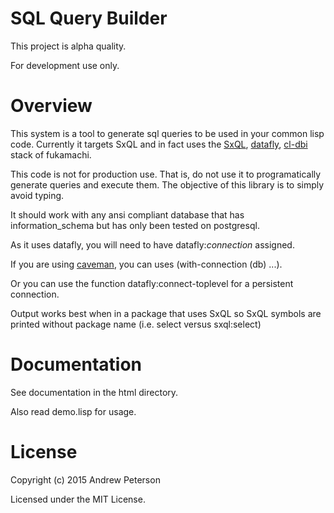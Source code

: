 
# SQL Query Builder

This project is alpha quality.

For development use only.

# Overview

This system is a tool to generate sql queries to be used in your common lisp code. Currently it targets SxQL and in fact uses the [SxQL][sxql], [datafly][datafly], [cl-dbi][cl-dbi] stack of fukamachi.  

This code is not for production use.  That is, do not use it to programatically generate queries and execute them.  The objective of this library is to simply avoid typing.

It should work with any ansi compliant database that has information_schema but has only been tested on postgresql.

As it uses datafly, you will need to have datafly:*connection* assigned.

If you are using [caveman][caveman], you can uses (with-connection (db) ...).

Or you can use the function datafly:connect-toplevel for a persistent connection.

Output works best when in a package that uses SxQL so SxQL symbols are printed without package name (i.e. select versus sxql:select)

# Documentation

See documentation in the html directory.

Also read demo.lisp for usage.

# License

Copyright (c) 2015 Andrew Peterson

Licensed under the MIT License.

[sxql]: https://github.com/fukamachi/sxql
[datafly]: https://github.com/fukamachi/datafly
[cl-dbi]: http://8arrow.org/cl-dbi/
[caveman]: http://8arrow.org/caveman/ 


